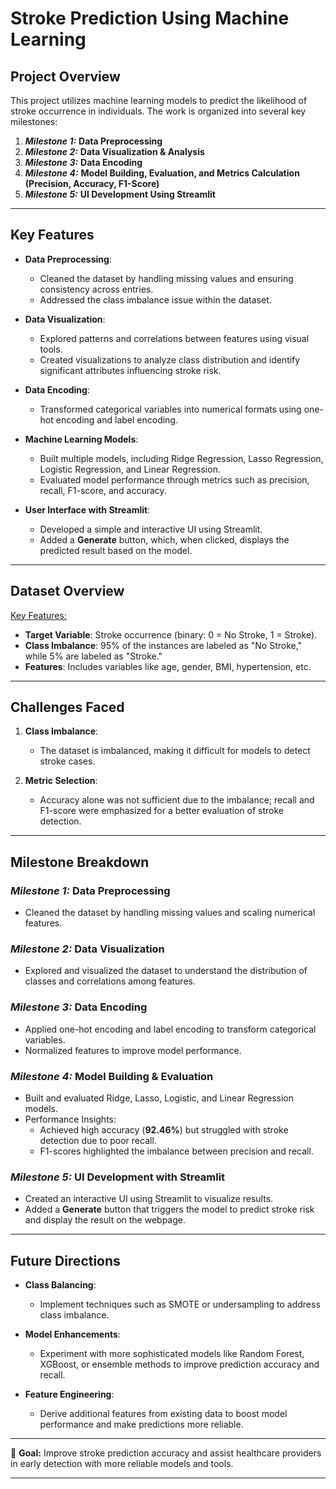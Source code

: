 # **Stroke Prediction Using Machine Learning**

## **Project Overview**
This project utilizes machine learning models to predict the likelihood of stroke occurrence in individuals. The work is organized into several key milestones:

1. **_Milestone 1:_** **Data Preprocessing**  
2. **_Milestone 2:_** **Data Visualization & Analysis**  
3. **_Milestone 3:_** **Data Encoding**  
4. **_Milestone 4:_** **Model Building, Evaluation, and Metrics Calculation (Precision, Accuracy, F1-Score)**  
5. **_Milestone 5:_** **UI Development Using Streamlit**

---

## **Key Features**

- **Data Preprocessing**:
  - Cleaned the dataset by handling missing values and ensuring consistency across entries.
  - Addressed the class imbalance issue within the dataset.
  
- **Data Visualization**:
  - Explored patterns and correlations between features using visual tools.
  - Created visualizations to analyze class distribution and identify significant attributes influencing stroke risk.

- **Data Encoding**:
  - Transformed categorical variables into numerical formats using one-hot encoding and label encoding.

- **Machine Learning Models**:
  - Built multiple models, including Ridge Regression, Lasso Regression, Logistic Regression, and Linear Regression.
  - Evaluated model performance through metrics such as precision, recall, F1-score, and accuracy.

- **User Interface with Streamlit**:
  - Developed a simple and interactive UI using Streamlit.
  - Added a **Generate** button, which, when clicked, displays the predicted result based on the model.

---

## **Dataset Overview**
<u>Key Features:</u>
- **Target Variable**: Stroke occurrence (binary: 0 = No Stroke, 1 = Stroke).
- **Class Imbalance**: 95% of the instances are labeled as "No Stroke," while 5% are labeled as "Stroke."
- **Features**: Includes variables like age, gender, BMI, hypertension, etc.

---

## **Challenges Faced**
1. **Class Imbalance**:  
   - The dataset is imbalanced, making it difficult for models to detect stroke cases.
   
2. **Metric Selection**:  
   - Accuracy alone was not sufficient due to the imbalance; recall and F1-score were emphasized for a better evaluation of stroke detection.

---

## **Milestone Breakdown**
### **_Milestone 1:_ Data Preprocessing**
- Cleaned the dataset by handling missing values and scaling numerical features.

### **_Milestone 2:_ Data Visualization**
- Explored and visualized the dataset to understand the distribution of classes and correlations among features.

### **_Milestone 3:_ Data Encoding**
- Applied one-hot encoding and label encoding to transform categorical variables.
- Normalized features to improve model performance.

### **_Milestone 4:_ Model Building & Evaluation**
- Built and evaluated Ridge, Lasso, Logistic, and Linear Regression models.
- Performance Insights:
  - Achieved high accuracy (**92.46%**) but struggled with stroke detection due to poor recall.
  - F1-scores highlighted the imbalance between precision and recall.

### **_Milestone 5:_ UI Development with Streamlit**
- Created an interactive UI using Streamlit to visualize results.
- Added a **Generate** button that triggers the model to predict stroke risk and display the result on the webpage.

---

## **Future Directions**
- **Class Balancing**:
  - Implement techniques such as SMOTE or undersampling to address class imbalance.
  
- **Model Enhancements**:
  - Experiment with more sophisticated models like Random Forest, XGBoost, or ensemble methods to improve prediction accuracy and recall.

- **Feature Engineering**:
  - Derive additional features from existing data to boost model performance and make predictions more reliable.

---

🎯 **Goal:** Improve stroke prediction accuracy and assist healthcare providers in early detection with more reliable models and tools.

---
